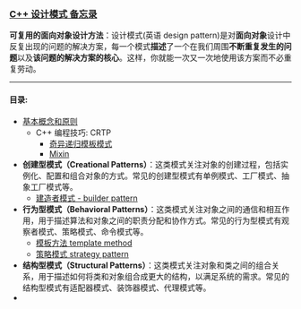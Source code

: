 ### [C++ 设计模式 备忘录](#)

**可复用的面向对象设计方法**：设计模式(英语 design pattern)是对**面向对象**设计中反复出现的问题的解决方案，每一个模式**描述**了一个在我们周围**不断重复发生的问题**以及**该问题的解决方案的核心**。这样，你就能一次又一次地使用该方案而不必重复劳动。

-----

####  目录:

- [基本概念和原则](./contents/conception.md)
  - C++ 编程技巧: CRTP
    - [奇异递归模板模式](./tech/CRTP.md)
    - [Mixin](./tech/Mixin.md)
- **创建型模式（Creational Patterns）**：这类模式关注对象的创建过程，包括实例化、配置和组合对象的方式。常见的创建型模式有单例模式、工厂模式、抽象工厂模式等。
  - [建造者模式 - builder pattern](./contents/builderPatterms.md)
- **行为型模式（Behavioral Patterns）**：这类模式关注对象之间的通信和相互作用，用于描述算法和对象之间的职责分配和协作方式。常见的行为型模式有观察者模式、策略模式、命令模式等。
  - [模板方法 template method](./contents/TemplateMethod.md)
  - [策略模式 strategy pattern](./contents/StrategyPatterrn.md)
- **结构型模式（Structural Patterns）**：这类模式关注对象和类之间的组合关系，用于描述如何将类和对象组合成更大的结构，以满足系统的需求。常见的结构型模式有适配器模式、装饰器模式、代理模式等。
- 
